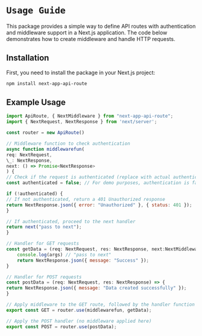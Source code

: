 # `Usage Guide`

This package provides a simple way to define API routes with authentication and middleware support in a Next.js application. The code below demonstrates how to create middleware and handle HTTP requests.

## Installation

First, you need to install the package in your Next.js project:

```bash
npm install next-app-api-route
```

## Example Usage

```javascript
import ApiRoute, { NextMiddleware } from "next-app-api-route";
import { NextRequest, NextResponse } from 'next/server';

const router = new ApiRoute()

// Middleware function to check authentication
async function middlewarefun(
req: NextRequest,
\_: NextResponse,
next: () => Promise<NextResponse>
) {
// Check if the request is authenticated (replace with actual authentication logic)
const authenticated = false; // For demo purposes, authentication is false

if (!authenticated) {
// If not authenticated, return a 401 Unauthorized response
return NextResponse.json({ error: "Unauthorized" }, { status: 401 });
}

// If authenticated, proceed to the next handler
return next("pass to next");
}

// Handler for GET requests
const getData = (req: NextRequest, res: NextResponse, next:NextMiddleware, args:any) => {
    console.log(args) // "pass to next"
    return NextResponse.json({ message: "Success" });
}

// Handler for POST requests
const postData = (req: NextRequest, res: NextResponse) => {
return NextResponse.json({ message: "Data created successfully" });
}

// Apply middleware to the GET route, followed by the handler function
export const GET = router.use(middlewarefun, getData);

// Apply the POST handler (no middleware applied here)
export const POST = router.use(postData);
```

